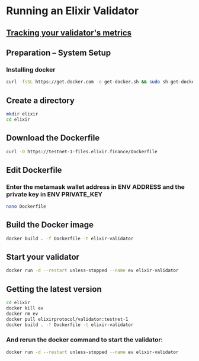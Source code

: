 # Running an Elixir Validator

## [Tracking your validator's metrics](https://metrics.elixir.finance/)

## Preparation – System Setup

### Installing docker

```bash
curl -fsSL https://get.docker.com -o get-docker.sh && sudo sh get-docker.sh
```

## Create a directory

```bash
mkdir elixir
cd elixir
```

## Download the Dockerfile

```bash
curl -O https://testnet-1-files.elixir.finance/Dockerfile
```

## Edit Dockerfile

### Enter the metamask wallet address in ENV ADDRESS and the private key in ENV PRIVATE_KEY

```bash
nano Dockerfile
```

## Build the Docker image

```bash
docker build . -f Dockerfile -t elixir-validator
```

## Start your validator

```bash
docker run -d --restart unless-stopped --name ev elixir-validator
```

## Getting the latest version

```bash
cd elixir
docker kill ev
docker rm ev
docker pull elixirprotocol/validator:testnet-1
docker build . -f Dockerfile -t elixir-validator
```

### And rerun the docker command to start the validator:

```bash
docker run -d --restart unless-stopped --name ev elixir-validator
```
